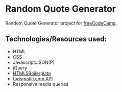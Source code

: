 # Random Quote Generator
Random Quote Generator project for [freeCodeCamp](http://freecodecamp.com). 

## Technologies/Resources used:
* HTML
* CSS
* Javascript/JSON(P)
* jQuery
*	[HTML5Boilerplate](https://html5boilerplate.com/)
* [forismatic.com API](http://forismatic.com/en/api/)
* Responsive media queries